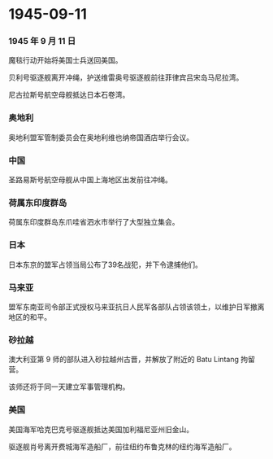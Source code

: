 # 1945-09-11

### 1945 年 9 月 11 日

魔毯行动开始将美国士兵送回美国。

贝利号驱逐舰离开冲绳，护送维雷奥号驱逐舰前往菲律宾吕宋岛马尼拉湾。

尼古拉斯号航空母舰抵达日本石卷湾。

### 奥地利

奥地利盟军管制委员会在奥地利维也纳帝国酒店举行会议。

### 中国

圣路易斯号航空母舰从中国上海地区出发前往冲绳。

### 荷属东印度群岛

荷属东印度群岛东爪哇省泗水市举行了大型独立集会。

### 日本

日本东京的盟军占领当局公布了39名战犯，并下令逮捕他们。

### 马来亚

盟军东南亚司令部正式授权马来亚抗日人民军各部队占领该领土，以维护日军撤离地区的和平。

### 砂拉越

澳大利亚第 9 师的部队进入砂拉越州古晋，并解放了附近的 Batu Lintang
拘留营。

该师还将于同一天建立军事管理机构。

### 美国

美国海军哈克巴克号驱逐舰抵达美国加利福尼亚州旧金山。

驱逐舰肖号离开费城海军造船厂，前往纽约布鲁克林的纽约海军造船厂。